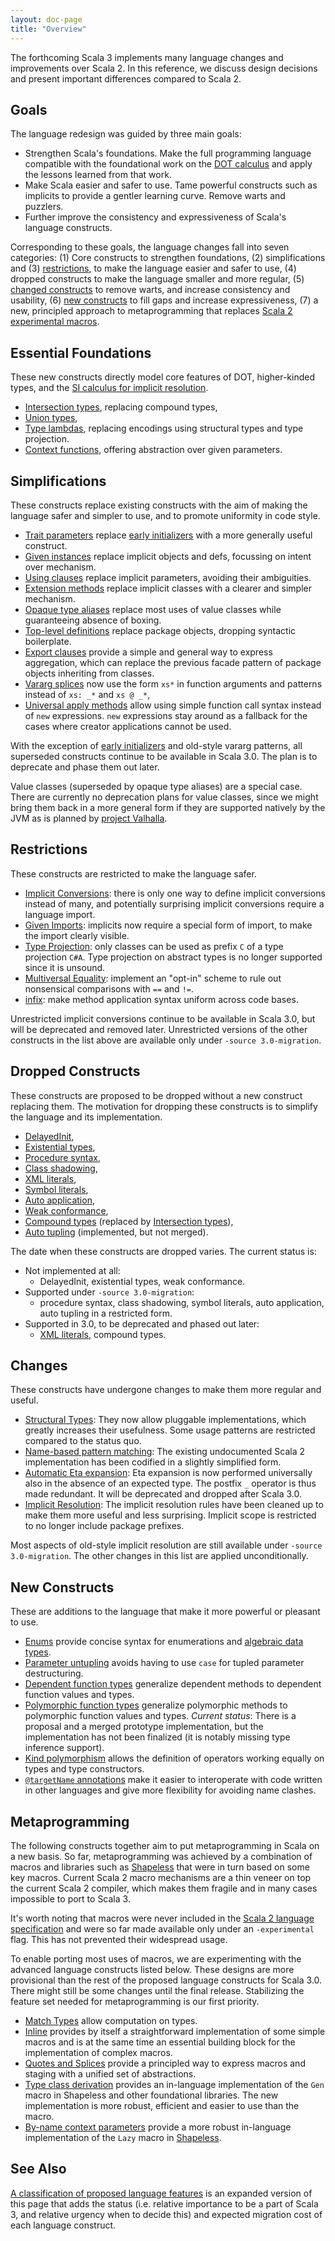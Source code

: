 ```yaml
---
layout: doc-page
title: "Overview"
---
```

The forthcoming Scala 3 implements many language changes and improvements over Scala 2.
In this reference, we discuss design decisions and present important differences compared to Scala 2.

## Goals

The language redesign was guided by three main goals:

- Strengthen Scala's foundations.
  Make the full programming language compatible with the foundational work on the
  [DOT calculus](https://infoscience.epfl.ch/record/227176/files/soundness_oopsla16.pdf)
  and apply the lessons learned from that work.
- Make Scala easier and safer to use.
  Tame powerful constructs such as implicits to provide a gentler learning curve. Remove warts and puzzlers.
- Further improve the consistency and expressiveness of Scala's language constructs.

Corresponding to these goals, the language changes fall into seven categories:
(1) Core constructs to strengthen foundations, (2) simplifications and (3) [restrictions](#restrictions), to make the language easier and safer to use, (4) dropped constructs to make the language smaller and more regular, (5) [changed constructs](#changes) to remove warts, and increase consistency and usability, (6) [new constructs](#new-constructs) to fill gaps and increase expressiveness, (7) a new, principled approach to metaprogramming that replaces [Scala 2 experimental macros](https://docs.scala-lang.org/overviews/macros/overview.html).

## Essential Foundations

These new constructs directly model core features of DOT, higher-kinded types, and the [SI calculus for implicit resolution](https://infoscience.epfl.ch/record/229878/files/simplicitly_1.pdf).

- [Intersection types](new-types/intersection-types.md), replacing compound types,
- [Union types](new-types/union-types.md),
- [Type lambdas](new-types/type-lambdas.md), replacing encodings using structural types and type projection.
- [Context functions](contextual/context-functions.md), offering abstraction over given parameters.

## Simplifications

These constructs replace existing constructs with the aim of making the language safer and simpler to use, and to promote uniformity in code style.

- [Trait parameters](other-new-features/trait-parameters.md)
  replace [early initializers](dropped-features/early-initializers.md) with a more generally useful construct.
- [Given instances](contextual/givens.md)
  replace implicit objects and defs, focussing on intent over mechanism.
- [Using clauses](contextual/using-clauses.md)
  replace implicit parameters, avoiding their ambiguities.
- [Extension methods](contextual/extension-methods.md)
  replace implicit classes with a clearer and simpler mechanism.
- [Opaque type aliases](other-new-features/opaques.md)
  replace most uses of value classes while guaranteeing absence of boxing.
- [Top-level definitions](dropped-features/package-objects.md)
  replace package objects, dropping syntactic boilerplate.
- [Export clauses](other-new-features/export.md)
  provide a simple and general way to express aggregation, which can replace
  the previous facade pattern of package objects inheriting from classes.
- [Vararg splices](changed-features/vararg-splices.md)
  now use the form `xs*` in function arguments and patterns instead of `xs: _*` and `xs @ _*`,
- [Universal apply methods](other-new-features/creator-applications.md)
  allow using simple function call syntax instead of `new` expressions. `new` expressions stay around
  as a fallback for the cases where creator applications cannot be used.

With the exception of [early initializers](dropped-features/early-initializers.md) and old-style vararg patterns, all superseded constructs continue to be available in Scala 3.0. The plan is to deprecate and phase them out later.

Value classes (superseded by opaque type aliases) are a special case. There are currently no deprecation plans for value classes, since we might bring them back in a more general form if they are supported natively by the JVM as is planned by [project Valhalla](https://openjdk.java.net/projects/valhalla/).

## Restrictions

These constructs are restricted to make the language safer.

- [Implicit Conversions](contextual/conversions.md):
  there is only one way to define implicit conversions instead of many, and potentially surprising implicit conversions require a language import.
- [Given Imports](contextual/given-imports.md):
  implicits now require a special form of import, to make the import clearly visible.
- [Type Projection](dropped-features/type-projection.md):
  only classes can be used as prefix `C` of a type projection `C#A`. Type projection on abstract types is no longer supported since it is unsound.
- [Multiversal Equality](contextual/multiversal-equality.md):
  implement an "opt-in" scheme to rule out nonsensical comparisons with `==` and `!=`.
- [infix](changed-features/operators.md):
  make method application syntax uniform across code bases.

Unrestricted implicit conversions continue to be available in Scala 3.0, but will be deprecated and removed later. Unrestricted versions of the other constructs in the list above are available only under `-source 3.0-migration`.

## Dropped Constructs

These constructs are proposed to be dropped without a new construct replacing them. The motivation for dropping these constructs is to simplify the language and its implementation.

- [DelayedInit](dropped-features/delayed-init.md),
- [Existential types](dropped-features/existential-types.md),
- [Procedure syntax](dropped-features/procedure-syntax.md),
- [Class shadowing](dropped-features/class-shadowing.md),
- [XML literals](dropped-features/xml.md),
- [Symbol literals](dropped-features/symlits.md),
- [Auto application](dropped-features/auto-apply.md),
- [Weak conformance](dropped-features/weak-conformance.md),
- [Compound types](new-types/intersection-types.md) (replaced by [Intersection types](new-types/intersection-types.md)),
- [Auto tupling](https://github.com/lampepfl/dotty/pull/4311) (implemented, but not merged).

The date when these constructs are dropped varies. The current status is:

- Not implemented at all:
  - DelayedInit, existential types, weak conformance.
- Supported under `-source 3.0-migration`:
  - procedure syntax, class shadowing, symbol literals, auto application, auto tupling in a restricted form.
- Supported in 3.0, to be deprecated and phased out later:
  - [XML literals](dropped-features/xml.md), compound types.

## Changes

These constructs have undergone changes to make them more regular and useful.

- [Structural Types](changed-features/structural-types.md):
  They now allow pluggable implementations, which greatly increases their usefulness. Some usage patterns are restricted compared to the status quo.
- [Name-based pattern matching](changed-features/pattern-matching.md):
  The existing undocumented Scala 2 implementation has been codified in a slightly simplified form.
- [Automatic Eta expansion](changed-features/eta-expansion.md):
  Eta expansion is now performed universally also in the absence of an expected type. The postfix `_` operator is thus made redundant. It will be deprecated and dropped after Scala 3.0.
- [Implicit Resolution](changed-features/implicit-resolution.md):
  The implicit resolution rules have been cleaned up to make them more useful and less surprising. Implicit scope is restricted to no longer include package prefixes.

Most aspects of old-style implicit resolution are still available under `-source 3.0-migration`. The other changes in this list are applied unconditionally.

## New Constructs

These are additions to the language that make it more powerful or pleasant to use.

- [Enums](enums/enums.md) provide concise syntax for enumerations and [algebraic data types](enums/adts.md).
- [Parameter untupling](other-new-features/parameter-untupling.md) avoids having to use `case` for tupled parameter destructuring.
- [Dependent function types](new-types/dependent-function-types.md) generalize dependent methods to dependent function values and types.
- [Polymorphic function types](new-types/polymorphic-function-types.md) generalize polymorphic methods to polymorphic function values and types.
  _Current status_: There is a proposal and a merged prototype implementation, but the implementation has not been finalized (it is notably missing type inference support).
- [Kind polymorphism](other-new-features/kind-polymorphism.md) allows the definition of operators working equally on types and type constructors.
- [`@targetName` annotations](other-new-features/targetName.md) make it easier to interoperate with code written in other languages and give more flexibility for avoiding name clashes.

## Metaprogramming

The following constructs together aim to put metaprogramming in Scala on a new basis. So far, metaprogramming was achieved by a combination of macros and libraries such as [Shapeless](https://github.com/milessabin/shapeless) that were in turn based on some key macros. Current Scala 2 macro mechanisms are a thin veneer on top the current Scala 2 compiler, which makes them fragile and in many cases impossible to port to Scala 3.

It's worth noting that macros were never included in the [Scala 2 language specification](https://scala-lang.org/files/archive/spec/2.13/) and were so far made available only under an `-experimental` flag. This has not prevented their widespread usage.

To enable porting most uses of macros, we are experimenting with the advanced language constructs listed below. These designs are more provisional than the rest of the proposed language constructs for Scala 3.0. There might still be some changes until the final release. Stabilizing the feature set needed for metaprogramming is our first priority.

- [Match Types](new-types/match-types.md)
  allow computation on types.
- [Inline](metaprogramming/inline.md)
  provides by itself a straightforward implementation of some simple macros and is at the same time an essential building block for the implementation of complex macros.
- [Quotes and Splices](metaprogramming/macros.md)
  provide a principled way to express macros and staging with a unified set of abstractions.
- [Type class derivation](contextual/derivation.md)
  provides an in-language implementation of the `Gen` macro in Shapeless and other foundational libraries. The new implementation is more robust, efficient and easier to use than the macro.
- [By-name context parameters](contextual/by-name-context-parameters.md)
  provide a more robust in-language implementation of the `Lazy` macro in [Shapeless](https://github.com/milessabin/shapeless).

## See Also

[A classification of proposed language features](./features-classification.md) is
an expanded version of this page that adds the status (i.e. relative importance to be a part of Scala 3, and relative urgency when to decide this) and expected migration cost
of each language construct.
